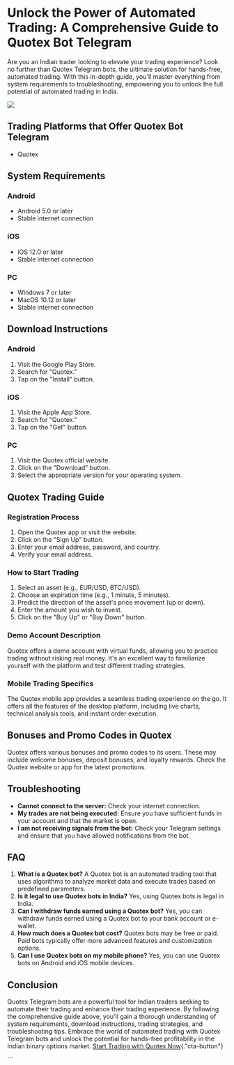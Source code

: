 

# Unlock the Power of Automated Trading: A Comprehensive Guide to Quotex Bot Telegram

Are you an Indian trader looking to elevate your trading experience?
Look no further than Quotex Telegram bots, the ultimate solution for
hands-free, automated trading. With this in-depth guide, you\'ll master
everything from system requirements to troubleshooting, empowering you
to unlock the full potential of automated trading in India.

[![](https://static.quotex.io/files/4_en/300_250.jpg)](https://traff.sbs/brokerqxlid)




## Trading Platforms that Offer Quotex Bot Telegram

-   Quotex

## System Requirements

### Android

-   Android 5.0 or later
-   Stable internet connection

### iOS

-   iOS 12.0 or later
-   Stable internet connection

### PC

-   Windows 7 or later
-   MacOS 10.12 or later
-   Stable internet connection

## Download Instructions

### Android

1.  Visit the Google Play Store.
2.  Search for "Quotex."
3.  Tap on the "Install" button.

### iOS

1.  Visit the Apple App Store.
2.  Search for "Quotex."
3.  Tap on the "Get" button.

### PC

1.  Visit the Quotex official website.
2.  Click on the "Download" button.
3.  Select the appropriate version for your operating system.

## Quotex Trading Guide

### Registration Process

1.  Open the Quotex app or visit the website.
2.  Click on the "Sign Up" button.
3.  Enter your email address, password, and country.
4.  Verify your email address.

### How to Start Trading

1.  Select an asset (e.g., EUR/USD, BTC/USD).
2.  Choose an expiration time (e.g., 1 minute, 5 minutes).
3.  Predict the direction of the asset\'s price movement (up or down).
4.  Enter the amount you wish to invest.
5.  Click on the "Buy Up" or "Buy Down" button.

### Demo Account Description

Quotex offers a demo account with virtual funds, allowing you to
practice trading without risking real money. It\'s an excellent way to
familiarize yourself with the platform and test different trading
strategies.

### Mobile Trading Specifics

The Quotex mobile app provides a seamless trading experience on the go.
It offers all the features of the desktop platform, including live
charts, technical analysis tools, and instant order execution.

## Bonuses and Promo Codes in Quotex

Quotex offers various bonuses and promo codes to its users. These may
include welcome bonuses, deposit bonuses, and loyalty rewards. Check the
Quotex website or app for the latest promotions.

## Troubleshooting

-   **Cannot connect to the server:** Check your internet connection.
-   **My trades are not being executed:** Ensure you have sufficient
    funds in your account and that the market is open.
-   **I am not receiving signals from the bot:** Check your Telegram
    settings and ensure that you have allowed notifications from the
    bot.

## FAQ

1.  **What is a Quotex bot?** A Quotex bot is an automated trading tool
    that uses algorithms to analyze market data and execute trades based
    on predefined parameters.
2.  **Is it legal to use Quotex bots in India?** Yes, using Quotex bots
    is legal in India.
3.  **Can I withdraw funds earned using a Quotex bot?** Yes, you can
    withdraw funds earned using a Quotex bot to your bank account or
    e-wallet.
4.  **How much does a Quotex bot cost?** Quotex bots may be free or
    paid. Paid bots typically offer more advanced features and
    customization options.
5.  **Can I use Quotex bots on my mobile phone?** Yes, you can use
    Quotex bots on Android and iOS mobile devices.

## Conclusion

Quotex Telegram bots are a powerful tool for Indian traders seeking to
automate their trading and enhance their trading experience. By
following the comprehensive guide above, you\'ll gain a thorough
understanding of system requirements, download instructions, trading
strategies, and troubleshooting tips. Embrace the world of automated
trading with Quotex Telegram bots and unlock the potential for
hands-free profitability in the Indian binary options market. [Start
Trading with Quotex
Now](\%22https://traff.sbs/brokerqxlid\%22){."cta-button"}

\`\`\`

